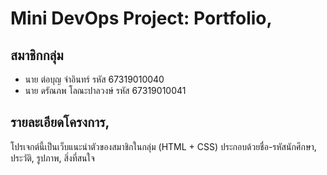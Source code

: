 # Mini DevOps Project: Portfolio,
## สมาชิกกลุ่ม
- นาย ต่อบุญ จำอินทร์ รหัส 67319010040
- นาย ดรัณภพ โลณะปาลวงษ์ รหัส 67319010041

## รายละเอียดโครงการ,
โปรเจกต์นี้เป็นเว็บแนะนำตัวของสมาชิกในกลุ่ม (HTML + CSS)
ประกอบด้วยชื่อ-รหัสนักศึกษา, ประวัติ, รูปภาพ, สิ่งที่สนใจ